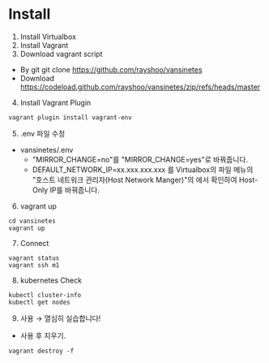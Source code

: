 # Install
1. Install Virtualbox
2. Install Vagrant
3. Download vagrant script
* By git
git clone https://github.com/rayshoo/vansinetes
* Download
https://codeload.github.com/rayshoo/vansinetes/zip/refs/heads/master

4. Install Vagrant Plugin
```
vagrant plugin install vagrant-env
```

5. .env 파일 수정
* vansinetes/.env 
    - "MIRROR_CHANGE=no"를 "MIRROR_CHANGE=yes"로 바꿔줍니다. 
    - DEFAULT_NETWORK_IP=xx.xxx.xxx.xxx 를 Virtualbox의 파일 메뉴의 "호스트 네트워크 관리자(Host Network Manger)"의 에서 확인하여 Host-Only IP를 바꿔줍니다.

6. vagrant up
```
cd vansinetes
vagrant up 
```

7. Connect 
```
vagrant status 
vagrant ssh m1
```


8. kubernetes Check
```
kubectl cluster-info
kubectl get nodes
```

9. 사용
 → 열심히 실습합니다!

* 사용 후 지우기. 
```
vagrant destroy -f
```







